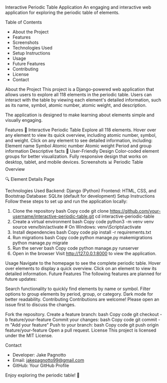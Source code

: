 Interactive Periodic Table Application
An engaging and interactive web application for exploring the periodic table of elements.

Table of Contents
* About the Project
* Features
* Screenshots
* Technologies Used
* Setup Instructions
* Usage
* Future Features
* Contributing
* License
* Contact

About the Project
This project is a Django-powered web application that allows users to explore all 118 elements in the periodic table. Users can interact with the table by viewing each element's detailed information, such as its name, symbol, atomic number, atomic weight, and description.

The application is designed to make learning about elements simple and visually engaging.

Features
🧪 Interactive Periodic Table
Explore all 118 elements.
Hover over any element to view its quick overview, including atomic number, symbol, and weight.
Click on any element to see detailed information, including:
Element name
Symbol
Atomic number
Atomic weight
Period and group information
Descriptive facts
🎨 User-Friendly Design
Color-coded element groups for better visualization.
Fully responsive design that works on desktop, tablet, and mobile devices.
Screenshots
📊 Periodic Table Overview

🔍 Element Details Page

Technologies Used
Backend: Django (Python)
Frontend: HTML, CSS, and Bootstrap
Database: SQLite (default for development)
Setup Instructions
Follow these steps to set up and run the application locally:

1. Clone the repository
bash
Copy code
git clone https://github.com/your-username/interactive-periodic-table.git
cd interactive-periodic-table
2. Create a virtual environment
bash
Copy code
python3 -m venv venv
source venv/bin/activate  # On Windows: venv\Scripts\activate
3. Install dependencies
bash
Copy code
pip install -r requirements.txt
4. Run migrations
bash
Copy code
python manage.py makemigrations
python manage.py migrate
5. Run the server
bash
Copy code
python manage.py runserver
6. Open in the browser
Visit http://127.0.0.1:8000 to view the application.

Usage
Navigate to the homepage to see the complete periodic table.
Hover over elements to display a quick overview.
Click on an element to view its detailed information.
Future Features
The following features are planned for future updates:

Search functionality to quickly find elements by name or symbol.
Filter options to group elements by period, group, or category.
Dark mode for better readability.
Contributing
Contributions are welcome! Please open an issue first to discuss the changes.

Fork the repository.
Create a feature branch:
bash
Copy code
git checkout -b feature/your-feature
Commit your changes:
bash
Copy code
git commit -m "Add your feature"
Push to your branch:
bash
Copy code
git push origin feature/your-feature
Open a pull request.
License
This project is licensed under the MIT License.

Contact
* Developer: Jake Pagnotto
* Email: jakepagnotto99@gmail.com
* GitHub: Your GitHub Profile

Enjoy exploring the periodic table! 🎉
